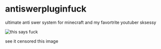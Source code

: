 # antiswerpluginfuck
ultimate anti swer system for minecraft and my favortrite youtuber sksessy

![this says fuck](https://user-images.githubusercontent.com/61433481/179355112-e535110f-5d37-47cf-8862-fbe74a5e1f53.png)

see it censored this image
